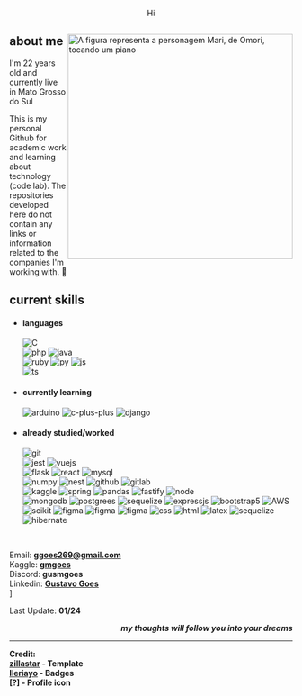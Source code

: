 <p align = center >Hi</p>

<div>
<img align="right" width="400" alt="A figura representa a personagem Mari, de Omori, tocando um piano" src="https://omori.wiki/images/c/cc/FA_ALBUM_46.png"/>
<h2>about me</h2>
  
<p>I'm 22 years old and currently live in Mato Grosso do Sul</p>
<p>This is my personal Github for academic work and learning about technology (code lab). The repositories developed here do not contain any links or information related to the companies I'm working with. 📌</p>

<h2>current skills</h2>
  
- <h4> languages </h4>
  <img src = "https://img.shields.io/badge/c-%2300599C.svg?style=for-the-badge&logo=c&logoColor=white" alt = "C"/><br>
  <img src = "https://img.shields.io/badge/PHP-777BB4?style=for-the-badge&logo=php&logoColor=white" alt = "php"/>
  <img src = "https://img.shields.io/badge/Java-ED8B00?style=for-the-badge&logo=openjdk&logoColor=white" alt = "java"/><br>
  <img src = "https://img.shields.io/badge/ruby-%23CC342D.svg?style=for-the-badge&logo=ruby&logoColor=white" alt = "ruby"/>
  <img src = "https://img.shields.io/badge/Python-3776AB?style=for-the-badge&logo=python&logoColor=white" alt = "py"/>
  <img src = "https://img.shields.io/badge/JavaScript-F7DF1E?style=for-the-badge&logo=javascript&logoColor=black" alt = "js"/> <br>
  <img src = "https://img.shields.io/badge/TypeScript-007ACC?style=for-the-badge&logo=typescript&logoColor=white" alt = "ts"/>
  
- <h4> currently learning </h4>
  <img src = "https://img.shields.io/badge/-Arduino-00979D?style=for-the-badge&logo=Arduino&logoColor=white" alt = "arduino"/>
  <img src = "https://img.shields.io/badge/c++-%2300599C.svg?style=for-the-badge&logo=c%2B%2B&logoColor=whitee" alt = "c-plus-plus"/>
  <img src = "https://img.shields.io/badge/django-%23092E20.svg?style=for-the-badge&logo=django&logoColor=white" alt = "django"/>
    
- <h4> already studied/worked </h4>
  <img src = "https://img.shields.io/badge/git-%23F05033.svg?style=for-the-badge&logo=git&logoColor=white" alt = "git"/><br>
  <img src = "https://img.shields.io/badge/-jest-%23C21325?style=for-the-badge&logo=jest&logoColor=white" alt = "jest"/>
  <img src = "https://img.shields.io/badge/vuejs-%2335495e.svg?style=for-the-badge&logo=vuedotjs&logoColor=%234FC08D" alt = "vuejs"/><br>
  <img src = "https://img.shields.io/badge/flask-%23000.svg?style=for-the-badge&logo=flask&logoColor=white" alt = "flask"/>
  <img src = "https://img.shields.io/badge/react-%2320232a.svg?style=for-the-badge&logo=react&logoColor=%2361DAFB" alt = "react"/>
  <img src = "https://img.shields.io/badge/MySQL-005C84?style=for-the-badge&logo=mysql&logoColor=white" alt = "mysql"/><br>
  <img src = "https://img.shields.io/badge/numpy-%23013243.svg?style=for-the-badge&logo=numpy&logoColor=white" alt = "numpy" />
  <img src = "https://img.shields.io/badge/nestjs-%23E0234E.svg?style=for-the-badge&logo=nestjs&logoColor=white" alt = "nest"/>
  <img src = "https://img.shields.io/badge/github-%23121011.svg?style=for-the-badge&logo=github&logoColor=white" alt = "github"/>  
  <img src = "https://img.shields.io/badge/gitlab-%23181717.svg?style=for-the-badge&logo=gitlab&logoColor=white" alt = "gitlab"/><br>
  <img src = "https://img.shields.io/badge/Kaggle-035a7d?style=for-the-badge&logo=kaggle&logoColor=white" alt = "kaggle"/>
  <img src = "https://img.shields.io/badge/spring-%236DB33F.svg?style=for-the-badge&logo=spring&logoColor=white" alt = "spring"/>
  <img src = "https://img.shields.io/badge/pandas-%23150458.svg?style=for-the-badge&logo=pandas&logoColor=white" alt = "pandas"/>
  <img src = "https://img.shields.io/badge/fastify-%23000000.svg?style=for-the-badge&logo=fastify&logoColor=white" alt = "fastify"/>
  <img src = "https://img.shields.io/badge/Node.js-43853D?style=for-the-badge&logo=node.js&logoColor=white" alt = "node"/><br>
  <img src = "https://img.shields.io/badge/MongoDB-4EA94B?style=for-the-badge&logo=mongodb&logoColor=white" alt = "mongodb"/>
  <img src = "https://img.shields.io/badge/postgres-%23316192.svg?style=for-the-badge&logo=postgresql&logoColor=white" alt = "postgrees"/>
  <img src = "https://img.shields.io/badge/Sequelize-52B0E7?style=for-the-badge&logo=Sequelize&logoColor=white" alt = "sequelize"/>
  <img src = "https://img.shields.io/badge/express.js-%23404d59.svg?style=for-the-badge&logo=express&logoColor=%2361DAFB" alt = "expressjs"/>
  <img src = "https://img.shields.io/badge/bootstrap-%23563D7C.svg?style=for-the-badge&logo=bootstrap&logoColor=white" alt = "bootstrap5"/>
  <img src = "https://img.shields.io/badge/Amazon_AWS-232F3E?style=for-the-badge&logo=amazon-aws&logoColor=white" alt = "AWS"/><br>
  <img src = "https://img.shields.io/badge/scikit--learn-%23F7931E.svg?style=for-the-badge&logo=scikit-learn&logoColor=white" alt = "scikit"/>
  <img src = "https://img.shields.io/badge/figma-%23F24E1E.svg?style=for-the-badge&logo=figma&logoColor=white" alt = "figma"/>
  <img src = "https://img.shields.io/badge/JWT-black?style=for-the-badge&logo=JSON%20web%20tokens" alt = "figma"/>
  <img src = "https://img.shields.io/badge/figma-%23F24E1E.svg?style=for-the-badge&logo=figma&logoColor=white" alt = "figma"/>
  <img src = "https://img.shields.io/badge/css3-%231572B6.svg?style=for-the-badge&logo=css3&logoColor=white" alt = "css"/>
  <img src = "https://img.shields.io/badge/html5-%23E34F26.svg?style=for-the-badge&logo=html5&logoColor=white" alt = "html"/>
  <img src = "https://img.shields.io/badge/latex-%23008080.svg?style=for-the-badge&logo=latex&logoColor=white" alt = "latex"/>
  <img src = "https://img.shields.io/badge/Sequelize-52B0E7?style=for-the-badge&logo=Sequelize&logoColor=white" alt = "sequelize"/>
  <img src = "https://img.shields.io/badge/Hibernate-59666C?style=for-the-badge&logo=Hibernate&logoColor=white" alt = "hibernate"/>
<br>

Email: <b>ggoes269@gmail.com</b><br>
Kaggle: <b>[gmgoes](https://www.kaggle.com/gmgoes)</b><br> 
Discord: <b>gusmgoes</b><br>
Linkedin: <b>[Gustavo Goes](https://www.linkedin.com/in/gustavo-goes-7b6221225/)</b><br>]

Last Update: <b>01/24<b>
  
<p align="right"><em>my thoughts will follow you into your dreams</em></p>

------
Credit: <br>
[zillastar](https://github.com/zillastar) - Template<br>
[Ileriayo](https://github.com/Ileriayo) - Badges<br>
[?] - Profile icon<br>
